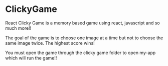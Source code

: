 # ClickyGame

React Clicky Game is a memory based game using react, javascript and so much more!! 


The goal of the game is to choose one image at a time but not to choose the same image twice. The highest score wins!



You must open the game through the clicky game folder to open my-app which will run the game!! 


